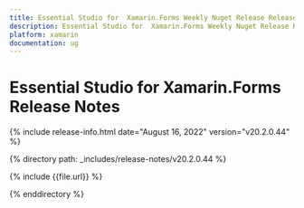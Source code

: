 ```yaml
---
title: Essential Studio for  Xamarin.Forms Weekly Nuget Release Release Notes  
description: Essential Studio for  Xamarin.Forms Weekly Nuget Release Release Notes  
platform: xamarin
documentation: ug
---
```


# Essential Studio for  Xamarin.Forms  Release Notes  

{% include release-info.html date="August 16, 2022"  version="v20.2.0.44" %} 

{% directory path: _includes/release-notes/v20.2.0.44 %}

{% include {{file.url}} %}

{% enddirectory %}